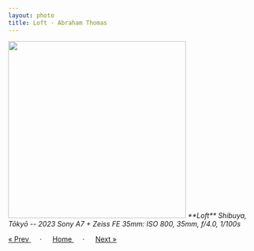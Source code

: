 ```yaml
---
layout: photo
title: Loft · Abraham Thomas
---
```


<img src="/assets/photos/Loft.jpg" width="360px" class="photo">

<i>
**Loft**  
Shibuya, Tōkyō -- 2023  
Sony A7 + Zeiss FE 35mm: ISO 800, 35mm, f/4.0, 1/100s
</i>

<a href="/gallery/street"> &laquo; Prev </a> &emsp; · &emsp; 
<a href="/gallery"> Home </a> &emsp; · &emsp; 
<a href="/gallery/pubs"> Next &raquo; </a>
